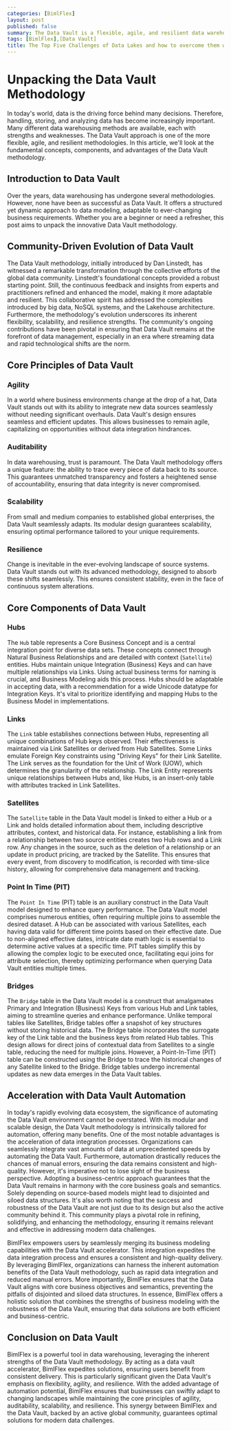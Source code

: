 ```yaml
---
categories: [BimlFlex]
layout: post
published: false
summary: The Data Vault is a flexible, agile, and resilient data warehousing methodology that offers a structured approach to data modeling, adaptable to changing business requirements, and emphasizes agility, auditability, scalability, and resilience, with the added benefits of automation for rapid data integration and a strong community-driven evolution.
tags: [BimlFlex],[Data Vault]
title: The Top Five Challenges of Data Lakes and how to overcome them with a Data Lakehouse
---
```


# Unpacking the Data Vault Methodology

In today's world, data is the driving force behind many decisions. Therefore, handling, storing, and analyzing data has become increasingly important. Many different data warehousing methods are available, each with strengths and weaknesses. The Data Vault approach is one of the more flexible, agile, and resilient methodologies. In this article, we'll look at the fundamental concepts, components, and advantages of the Data Vault methodology.

## Introduction to Data Vault

Over the years, data warehousing has undergone several methodologies. However, none have been as successful as Data Vault. It offers a structured yet dynamic approach to data modeling, adaptable to ever-changing business requirements. Whether you are a beginner or need a refresher, this post aims to unpack the innovative Data Vault methodology.

## Community-Driven Evolution of Data Vault

The Data Vault methodology, initially introduced by Dan Linstedt, has witnessed a remarkable transformation through the collective efforts of the global data community. Linstedt's foundational concepts provided a robust starting point. Still, the continuous feedback and insights from experts and practitioners refined and enhanced the model, making it more adaptable and resilient. This collaborative spirit has addressed the complexities introduced by big data, NoSQL systems, and the Lakehouse architecture. Furthermore, the methodology's evolution underscores its inherent flexibility, scalability, and resilience strengths. The community's ongoing contributions have been pivotal in ensuring that Data Vault remains at the forefront of data management, especially in an era where streaming data and rapid technological shifts are the norm.

## Core Principles of Data Vault

### Agility

In a world where business environments change at the drop of a hat, Data Vault stands out with its ability to integrate new data sources seamlessly without needing significant overhauls. Data Vault's design ensures seamless and efficient updates. This allows businesses to remain agile, capitalizing on opportunities without data integration hindrances.

### Auditability

In data warehousing, trust is paramount. The Data Vault methodology offers a unique feature: the ability to trace every piece of data back to its source. This guarantees unmatched transparency and fosters a heightened sense of accountability, ensuring that data integrity is never compromised.

### Scalability

From small and medium companies to established global enterprises, the Data Vault seamlessly adapts. Its modular design guarantees scalability, ensuring optimal performance tailored to your unique requirements.

### Resilience

Change is inevitable in the ever-evolving landscape of source systems. Data Vault stands out with its advanced methodology, designed to absorb these shifts seamlessly. This ensures consistent stability, even in the face of continuous system alterations.

## Core Components of Data Vault

### Hubs

The `Hub` table represents a Core Business Concept and is a central integration point for diverse data sets. These concepts connect through Natural Business Relationships and are detailed with context (`Satellite`) entities. Hubs maintain unique Integration (Business) Keys and can have multiple relationships via Links. Using actual business terms for naming is crucial, and Business Modeling aids this process. Hubs should be adaptable in accepting data, with a recommendation for a wide Unicode datatype for Integration Keys. It's vital to prioritize identifying and mapping Hubs to the Business Model in implementations.

### Links

The `Link` table establishes connections between Hubs, representing all unique combinations of Hub keys observed. Their effectiveness is maintained via Link Satellites or derived from Hub Satellites. Some Links emulate Foreign Key constraints using "Driving Keys" for their Link Satellite. The Link serves as the foundation for the Unit of Work (UOW), which determines the granularity of the relationship. The Link Entity represents unique relationships between Hubs and, like Hubs, is an insert-only table with attributes tracked in Link Satellites.

### Satellites

The `Satellite` table in the Data Vault model is linked to either a Hub or a Link and holds detailed information about them, including descriptive attributes, context, and historical data. For instance, establishing a link from a relationship between two source entities creates two Hub rows and a Link row. Any changes in the source, such as the deletion of a relationship or an update in product pricing, are tracked by the Satellite. This ensures that every event, from discovery to modification, is recorded with time-slice history, allowing for comprehensive data management and tracking.

### Point In Time (PIT)

The `Point In Time` (PIT) table is an auxiliary construct in the Data Vault model designed to enhance query performance. The Data Vault model comprises numerous entities, often requiring multiple joins to assemble the desired dataset. A Hub can be associated with various Satellites, each having data valid for different time points based on their effective date. Due to non-aligned effective dates, intricate date math logic is essential to determine active values at a specific time. PIT tables simplify this by allowing the complex logic to be executed once, facilitating equi joins for attribute selection, thereby optimizing performance when querying Data Vault entities multiple times.

### Bridges

The `Bridge` table in the Data Vault model is a construct that amalgamates Primary and Integration (Business) Keys from various Hub and Link tables, aiming to streamline queries and enhance performance. Unlike temporal tables like Satellites, Bridge tables offer a snapshot of key structures without storing historical data. The Bridge table incorporates the surrogate key of the Link table and the business keys from related Hub tables. This design allows for direct joins of contextual data from Satellites to a single table, reducing the need for multiple joins. However, a Point-In-Time (PIT) table can be constructed using the Bridge to trace the historical changes of any Satellite linked to the Bridge. Bridge tables undergo incremental updates as new data emerges in the Data Vault tables.

## Acceleration with Data Vault Automation

In today's rapidly evolving data ecosystem, the significance of automating the Data Vault environment cannot be overstated. With its modular and scalable design, the Data Vault methodology is intrinsically tailored for automation, offering many benefits. One of the most notable advantages is the acceleration of data integration processes. Organizations can seamlessly integrate vast amounts of data at unprecedented speeds by automating the Data Vault. Furthermore, automation drastically reduces the chances of manual errors, ensuring the data remains consistent and high-quality. However, it's imperative not to lose sight of the business perspective. Adopting a business-centric approach guarantees that the Data Vault remains in harmony with the core business goals and semantics. Solely depending on source-based models might lead to disjointed and siloed data structures. It's also worth noting that the success and robustness of the Data Vault are not just due to its design but also the active community behind it. This community plays a pivotal role in refining, solidifying, and enhancing the methodology, ensuring it remains relevant and effective in addressing modern data challenges.

BimlFlex empowers users by seamlessly merging its business modeling capabilities with the Data Vault accelerator. This integration expedites the data integration process and ensures a consistent and high-quality delivery. By leveraging BimlFlex, organizations can harness the inherent automation benefits of the Data Vault methodology, such as rapid data integration and reduced manual errors. More importantly, BimlFlex ensures that the Data Vault aligns with core business objectives and semantics, preventing the pitfalls of disjointed and siloed data structures. In essence, BimlFlex offers a holistic solution that combines the strengths of business modeling with the robustness of the Data Vault, ensuring that data solutions are both efficient and business-centric.

## Conclusion on Data Vault

BimlFlex is a powerful tool in data warehousing, leveraging the inherent strengths of the Data Vault methodology. By acting as a data vault accelerator, BimlFlex expedites solutions, ensuring users benefit from consistent delivery. This is particularly significant given the Data Vault's emphasis on flexibility, agility, and resilience. With the added advantage of automation potential, BimlFlex ensures that businesses can swiftly adapt to changing landscapes while maintaining the core principles of agility, auditability, scalability, and resilience. This synergy between BimlFlex and the Data Vault, backed by an active global community, guarantees optimal solutions for modern data challenges.
